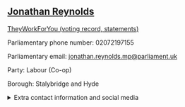 ## <a href="https://members.parliament.uk/member/4119/contact">Jonathan Reynolds</a>

<a href="https://www.theyworkforyou.com/mp/24929/jonathan_reynolds/stalybridge_and_hyde">TheyWorkForYou (voting record, statements)</a> 

Parliamentary phone number: 02072197155 

Parliamentary email: jonathan.reynolds.mp@parliament.uk 

Party: Labour (Co-op) 

Borough: Stalybridge and Hyde 

<details><summary>Extra contact information and social media</summary> 
<li>Website: http://www.jonathanreynolds.org.uk</li>
<li>Twitter: https://twitter.com/jreynoldsMP</li>
<li>Constituency office phone number: 01613678077</li>
<li>Constituency office email:</li>
<li>Facebook:</li>
<li>Instagram:</li>
<li>Youtube:</li>
<li>Linkedin:</li>
<li>Government department phone number:</li>
<li>Government department email:</li>
<li>Threads:</li>
<li>Party office phone number:</li>
<li>Party office email:</li>
<li>Tiktok:</li>
</details>